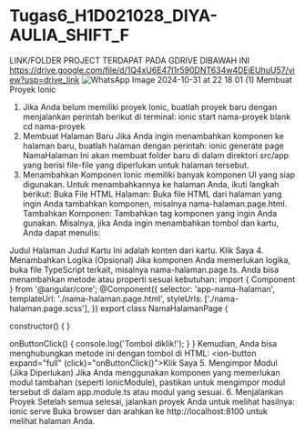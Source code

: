 # Tugas6_H1D021028_DIYA-AULIA_SHIFT_F
LINK/FOLDER PROJECT TERDAPAT PADA GDRIVE DIBAWAH INI
https://drive.google.com/file/d/1Q4xU6E47I1r590DNT634w4DEjEUhuU57/view?usp=drive_link
![WhatsApp Image 2024-10-31 at 22 18 01 (1)](https://github.com/user-attachments/assets/a5bedfc6-1a6d-4fdb-b20b-566c5d5fb12e)
Membuat Proyek Ionic
1. Jika Anda belum memiliki proyek Ionic, buatlah proyek baru dengan menjalankan perintah berikut di terminal:
ionic start nama-proyek blank
cd nama-proyek
2. Membuat Halaman Baru
Jika Anda ingin menambahkan komponen ke halaman baru, buatlah halaman dengan perintah:
ionic generate page NamaHalaman
Ini akan membuat folder baru di dalam direktori src/app yang berisi file-file yang diperlukan untuk halaman tersebut.
3. Menambahkan Komponen
Ionic memiliki banyak komponen UI yang siap digunakan. Untuk menambahkannya ke halaman Anda, ikuti langkah berikut:
Buka File HTML Halaman: Buka file HTML dari halaman yang ingin Anda tambahkan komponen, misalnya nama-halaman.page.html.
Tambahkan Komponen: Tambahkan tag komponen yang ingin Anda gunakan. Misalnya, jika Anda ingin menambahkan tombol dan kartu, Anda dapat menulis:
<ion-header>
  <ion-toolbar>
    <ion-title>Judul Halaman</ion-title>
  </ion-toolbar>
</ion-header>

<ion-content>
  <ion-card>
    <ion-card-header>
      <ion-card-title>Judul Kartu</ion-card-title>
    </ion-card-header>
    <ion-card-content>
      Ini adalah konten dari kartu.
      <ion-button expand="full">Klik Saya</ion-button>
    </ion-card-content>
  </ion-card>
</ion-content>
4. Menambahkan Logika (Opsional)
Jika komponen Anda memerlukan logika, buka file TypeScript terkait, misalnya nama-halaman.page.ts. Anda bisa menambahkan metode atau properti sesuai kebutuhan:
import { Component } from '@angular/core';
@Component({
  selector: 'app-nama-halaman',
  templateUrl: './nama-halaman.page.html',
  styleUrls: ['./nama-halaman.page.scss'],
})
export class NamaHalamanPage {

  constructor() { }

  onButtonClick() {
    console.log('Tombol diklik!');
  }
}
Kemudian, Anda bisa menghubungkan metode ini dengan tombol di HTML:
<ion-button expand="full" (click)="onButtonClick()">Klik Saya</ion-button>
5. Mengimpor Modul (Jika Diperlukan)
Jika Anda menggunakan komponen yang memerlukan modul tambahan (seperti IonicModule), pastikan untuk mengimpor modul tersebut di dalam app.module.ts atau modul yang sesuai.
6. Menjalankan Proyek
Setelah semua selesai, jalankan proyek Anda untuk melihat hasilnya:
ionic serve
Buka browser dan arahkan ke http://localhost:8100 untuk melihat halaman Anda.

